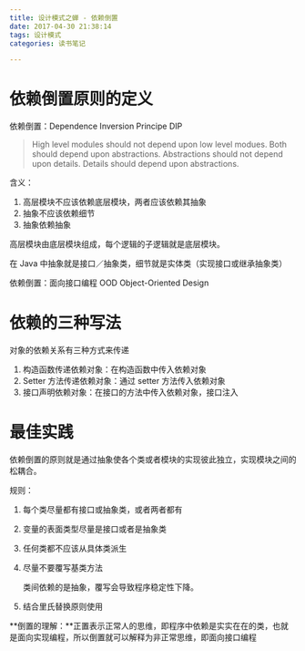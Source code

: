 ```yaml
---
title: 设计模式之蝉 - 依赖倒置
date: 2017-04-30 21:38:14
tags: 设计模式
categories: 读书笔记

---
```



# 依赖倒置原则的定义

依赖倒置：Dependence Inversion Principe DIP

>High level modules should not depend upon low level modues. Both should depend upon abstractions. Abstractions should not depend upon details. Details should depend upon abstractions.

含义：

1. 高层模块不应该依赖底层模块，两者应该依赖其抽象
2. 抽象不应该依赖细节
3. 抽象依赖抽象

高层模块由底层模块组成，每个逻辑的子逻辑就是底层模块。

在 Java 中抽象就是接口／抽象类，细节就是实体类（实现接口或继承抽象类）

依赖倒置：面向接口编程 OOD Object-Oriented Design


# 依赖的三种写法

对象的依赖关系有三种方式来传递

1. 构造函数传递依赖对象：在构造函数中传入依赖对象
2. Setter 方法传递依赖对象：通过 setter 方法传入依赖对象
3. 接口声明依赖对象：在接口的方法中传入依赖对象，接口注入


<!--more-->


# 最佳实践

依赖倒置的原则就是通过抽象使各个类或者模块的实现彼此独立，实现模块之间的松耦合。

规则：

1. 每个类尽量都有接口或抽象类，或者两者都有
2. 变量的表面类型尽量是接口或者是抽象类
3. 任何类都不应该从具体类派生
4. 尽量不要覆写基类方法

    类间依赖的是抽象，覆写会导致程序稳定性下降。

5. 结合里氏替换原则使用



**倒置的理解：**正置表示正常人的思维，即程序中依赖是实实在在的类，也就是面向实现编程，所以倒置就可以解释为非正常思维，即面向接口编程













